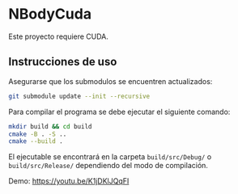 # NBodyCuda
Este proyecto requiere CUDA.

## Instrucciones de uso
Asegurarse que los submodulos se encuentren actualizados:
```bash
git submodule update --init --recursive
```

Para compilar el programa se debe ejecutar el siguiente comando:
```bash
mkdir build && cd build
cmake -B . -S ..
cmake --build .
```

El ejecutable se encontrará en la carpeta `build/src/Debug/` o `build/src/Release/` dependiendo del modo de compilación.

Demo: https://youtu.be/K1jDKlJQqFI 